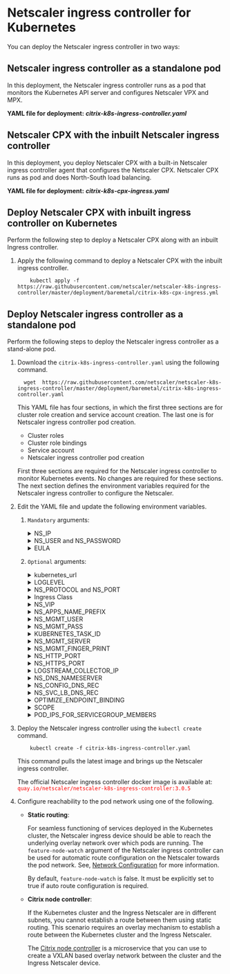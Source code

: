 # Netscaler ingress controller for Kubernetes

You can deploy the Netscaler ingress controller in two ways:

## Netscaler ingress controller as a standalone pod

In this deployment, the Netscaler ingress controller runs as a pod that monitors the Kubernetes API server and configures Netscaler VPX and MPX.

**YAML file for deployment:** ***citrix-k8s-ingress-controller.yaml***

## Netscaler CPX with the inbuilt Netscaler ingress controller

In this deployment, you deploy Netscaler CPX with a built-in Netscaler ingress controller agent that configures the Netscaler CPX. Netscaler CPX runs as pod and does North-South load balancing.

**YAML file for deployment:** ***citrix-k8s-cpx-ingress.yaml***

## Deploy Netscaler CPX with inbuilt ingress controller on Kubernetes

Perform the following step to deploy a Netscaler CPX along with an inbuilt Ingress controller.

   1. Apply the following command to deploy a Netscaler CPX with the inbuilt ingress controller.
      ```
          kubectl apply -f  https://raw.githubusercontent.com/netscaler/netscaler-k8s-ingress-controller/master/deployment/baremetal/citrix-k8s-cpx-ingress.yml
      ```

## Deploy Netscaler ingress controller as a standalone pod

Perform the following steps to deploy the Netscaler ingress controller as a stand-alone pod.



 1. Download the `citrix-k8s-ingress-controller.yaml` using the following command.
    ```
      wget  https://raw.githubusercontent.com/netscaler/netscaler-k8s-ingress-controller/master/deployment/baremetal/citrix-k8s-ingress-controller.yaml
    ```
                        
    This YAML file has four sections, in which the first three sections are for cluster role creation and service account creation. The
    last one is for Netscaler ingress controller pod creation.

    * Cluster roles
    * Cluster role bindings
    * Service account
    * Netscaler ingress controller pod creation
   
    First three sections are required for the Netscaler ingress controller to monitor Kubernetes events. No changes are required for these sections. The next section defines the environment variables required for the Netscaler ingress controller to configure the Netscaler.

 2. Edit the YAML file and update the following environment variables.

    1. `Mandatory` arguments:
       <details>
       <summary>NS_IP</summary>

         This variable is a must for the Netscaler ingress controller to configure the Netscaler appliance. Provide,
         ```
            NSIP for standalone Netscaler
            SNIP for HA (Management access has to be enabled) 
            CLIP for Cluster
         
         ```
       </details>
       <details>
       <summary>NS_USER and NS_PASSWORD</summary>

         This variable is for authenticating with Netscaler if it has non-default user name and password. You can directly pass user name and password or use Kubernetes secrets.
         For configuring a non-default Netscaler user name and password, see [Create a system user account for the Netscaler ingress controller in Netscaler](https://github.com/netscaler/netscaler-k8s-ingress-controller/blob/master/docs/deploy/deploy-cic-yaml.md#create-system-user-account-for-citrix-ingress-controller-in-citrix-adc).

         Given YAML uses Kubernetes secrets. The following steps help to create secrets to be used in YAML.

         Create secrets on Kubernetes for NS_USER and NS_PASSWORD
         Kubernetes secrets can be created by using the `kubectl create secret` command.  

                 kubectl create secret  generic nslogin --from-literal=username=<username> --from-literal=password=<password>

         >**Note:** If you are using a different secret name rather than `nslogin`, you have to update the `name` field in the YAML file.

       </details>
       <details>
       <summary>EULA</summary>

          This variable is for the end user license agreement (EULA) which has to be set as `YES` for the Netscaler ingress controller to up and run.

       </details>
    2. `Optional` arguments:

       <details>
       <summary>kubernetes_url</summary>

          This variable is an optional field for the Netscaler ingress controller to register for events. If you do not specify it explicitly, the Netscaler ingress controller uses the internal Kubernetes API server IP address.
   
       </details>
       <details>
       <summary>LOGLEVEL</summary>

         This variable is used for controlling the logs generated from the Netscaler ingress controller. Following options are available. By default the log level is DEBUG.
         * CRITICAL 
         * ERROR
         * WARNING
         * INFO
         * DEBUG
       </details>
       <details>

       <summary>NS_PROTOCOL and NS_PORT</summary>
                                
         These environment variables define the protocol and port used by the Netscaler ingress controller to communicate with the Netscaler.

         By default NS_PROTOCOL is HTTPS and NS_PORT is 443.
       </details>
       <details>
       <summary>Ingress Class</summary>

         [Ingress class](../../docs/configure/ingress-classes.md) is used when multiple Ingress load balancers are used to load balance different ingress resources.

         The Netscaler ingress controller configures Netscaler only with the ingress classes listed under --ingress-classes

                     args:
                          - --ingress-classes
                                Citrix

         Ingress resources should have the same class mentioned:

                    annotations:
                          kubernetes.io/ingress.class: "Citrix"
       </details>
       <details>

       <summary>NS_VIP</summary>

       Netscaler ingress controller uses the IP provided in this environment variable to configure a virtual IP address in the Tier-1 ADC which would receive the application traffic from the external world.

       This variable is useful in the case where all Ingresses run in the Virtual IP address. This variable takes precedence over the [frontend-ip](../../docs/configure/annotations.md) annotation.

       **Usage:**

       ```
       - name: "NS_VIP"
         value: "<Virtual IP address of Netscaler>"
       ```

       </details>
       <details>

       <summary>NS_APPS_NAME_PREFIX</summary>

       The Netscaler ingress controller uses the provided prefix to form the application entity name in the Netscaler. This variable is useful in scenarios where a Netscaler load balances applications from different clusters. Prefix allows you to segregate the Kubernetes cluster configuration.

       By default, the Netscaler ingress controller adds **k8s** as a prefix to the Netscaler entities such as, content switching (CS) virtual server, load balancing (LB) virtual server and so on. You can now customize the prefix using the `NS_APPS_NAME_PREFIX` environment variable in the Netscaler ingress controller deployment YAML file. You can use alphanumeric characters for the prefix and the prefix length should not exceed eight characters.
       **Usage:**

       ```
       - name: "NS_APPS_NAME_PREFIX"
         value: "<Name of your choice>"
       ```
       </details>
       <details>
       
       <summary>NS_MGMT_USER</summary>

        This is a Netscaler CPX specific environment variable that allows you to register the Netscaler CPX instances, installed on a Docker host, to Citrix ADM if Citrix ADM does not have default credentials. This environment variable is supported from Netscaler CPX 13.0 and later releases.

       </details>
       <details>
        
       <summary>NS_MGMT_PASS</summary>

        This is a Netscaler CPX specific environment variable that allows you to register the Netscaler CPX instances, installed on a Docker host, to Citrix ADM if Citrix ADM does not have default credentials. This environment variable is supported from Netscaler CPX 13.0 and later releases.

       </details>
        
       <details>
        
       <summary>KUBERNETES_TASK_ID</summary>

        This environment variable is used for disabling the in-built ingress controller. The value of this variable must always be “”(null string). This environment variable is deprecated now.
          
        </details>
      
       <details>
        
       <summary>NS_MGMT_SERVER</summary>

        Specifies the Citrix ADM server or the agent IP address that manages the Netscaler CPX.
        
       </details>
       <details>
        
       <summary>NS_MGMT_FINGER_PRINT</summary>

        Specifies the fingerprint of the Citrix ADM server or the agent IP address that manages Netscaler CPX.
       </details>
        
       <details>
       <summary>NS_HTTP_PORT</summary>

        Specifies the port on which the HTTP service is available in Netscaler CPX. It is used by Citrix ADM to trigger NITRO calls to Netscaler CPX.
       </details>
       <details>
       <summary>NS_HTTPS_PORT</summary>

        Specify the port on which HTTPS service is available in Netscaler CPX. It is used by Citrix ADM to trigger NITRO calls to Netscaler CPX.
       </details>
       <details>
       <summary>LOGSTREAM_COLLECTOR_IP</summary>

        Specifies the Citrix ADM IP address for collecting analytics.
       </details>
       <details>
       <summary>NS_DNS_NAMESERVER</summary>
        Enables adding DNS nameservers on Netscaler VPX.
       </details>

       <details>
       <summary>NS_CONFIG_DNS_REC</summary>
        Enables adding DNS records on Netscaler for Ingress resources. This variable is configured at the boot time and cannot be changed at runtime. Possible values are true or false. The default value is `false` and you need to set it as `true` to enable the DNS server configuration.
       </details>
       
       <details>
       <summary>NS_SVC_LB_DNS_REC</summary>
        Enables adding DNS records on Netscaler for services of type LoadBalancer. Possible values are true or false. This variable is configured at the boot time and cannot be changed at runtime. The default value is `false` and you need to set it as `true` to enable the DNS server configuration.
       </details>
      
       <details>
       <summary> OPTIMIZE_ENDPOINT_BINDING</summary>
      
       Enables or disables binding of back-end endpoints to a service group in a single API call. This variable is recommended when there are a large number of endpoints (pods) per application. Acceptable values are `True` and `False`. This environment variable is applicable only for Netscaler release 13.0–45.7 and higher versions.
       </details>

       <details>
       <summary> SCOPE</summary>
        Enables configuring the scope of Netscaler ingress controller as `Role` or `ClusterRole` binding.
        You can set the value of the `SCOPE` environment variable as `local` or `cluster`. When you set this variable as `local`, Netscaler ingress controller is deployed with `Role` binding that has limited privileges. You can use this option when you want to deploy Netscaler ingress controller with minimal privileges for a particular namespace with `Role` binding. By default, the value of `SCOPE` is set as `cluster` and Netscaler ingress controller is deployed with the `ClusterRole` binding.
       </details>
       <details>
        <summary>POD_IPS_FOR_SERVICEGROUP_MEMBERS</summary>
         By default, while configuring services of type LoadBalancer and NodePort on an external tier-1 Citrix ADC the Citrix ingress controller adds NodeIP and NodePort as service group members. If this variable is set as `True`, pod IP address and port are added instead of NodeIP and NodePort as service group members.
        </details>

1. Deploy the Netscaler ingress controller using the `kubectl create` command.
        
           kubectl create -f citrix-k8s-ingress-controller.yaml

    This command pulls the latest image and brings up the Netscaler ingress controller.
                

    The official Netscaler ingress controller docker image is available at: <span style="color:red"> `quay.io/netscaler/netscaler-k8s-ingress-controller:3.0.5` </span>


2. Configure reachability to the pod network using one of the following.

    - **Static routing**:

      For seamless functioning of services deployed in the Kubernetes cluster, the Netscaler ingress device should be able to reach the underlying overlay network over which pods are running. The
    `feature-node-watch` argument of the Netscaler ingress controller can be used for automatic route configuration on the Netscaler towards the pod network.
    See, [Network Configuration](../../docs/network/staticrouting.md) for more information. 

      By default, `feature-node-watch` is false. It must be explicitly set to true if auto route configuration is required.

    - **Citrix node controller**:

      If the Kubernetes cluster and the Ingress Netscaler are in different subnets, you cannot establish a route between them using static routing. This scenario requires an overlay mechanism to establish a route between the Kubernetes cluster and the Ingress Netscaler.  

      The [Citrix node controller](https://github.com/netscaler/netscaler-k8s-node-controller) is a microservice that you can use to create a VXLAN based overlay network between the cluster and the Ingress Netscaler device.

